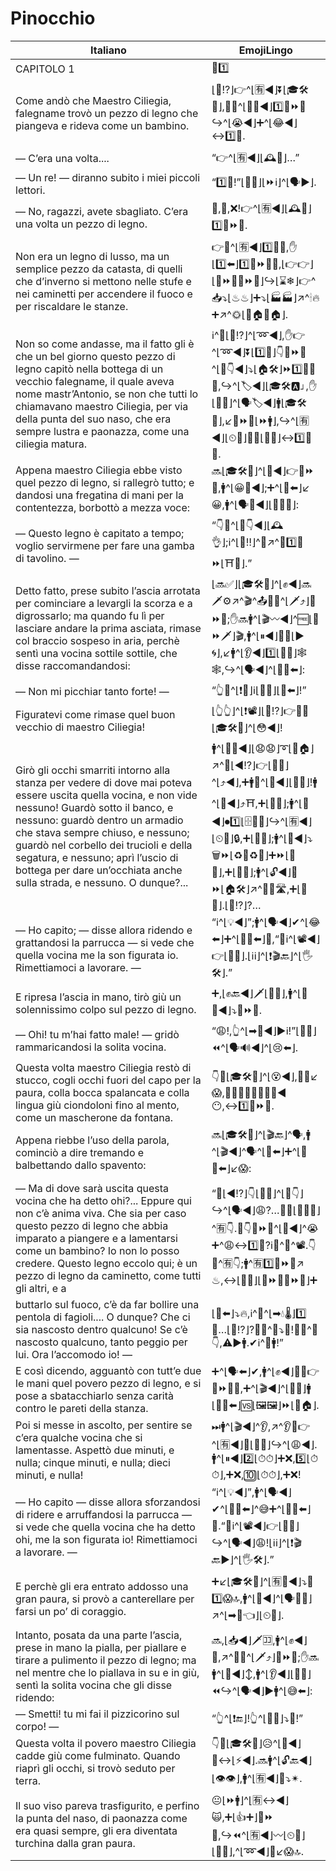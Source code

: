 # Pinocchio

| Italiano | EmojiLingo |
| ------- | ---------- |
| CAPITOLO 1 | <span class="emojitext">📖1️⃣</span> |
| Come andò che Maestro Ciliegia, falegname trovò un pezzo di legno che piangeva e rideva come un bambino. | <span class="emojitext">⌊🤔⁉️⌋👉^⌊🈶◀️⌋⏬⌊🎓🛠🍒⌋,👨‍🔧^⌊🕵️‍♂️◀️⌋1️⃣🔩⏩🚪↪️^⌊😭◀️⌋➕^⌊😂◀️⌋↔️1️⃣👶.</span> |
| — C’era una volta.... | <span class="emojitext">“👉^⌊🈶◀️⌋⌊🕰🔭⌋…”</span> |
| — Un re! — diranno subito i miei piccoli lettori. | <span class="emojitext">“1️⃣👑!”⌊👫📖⌋⌊⏩ℹ️⌋^⌊🗣▶️⌋.</span> |
| — No, ragazzi, avete sbagliato. C’era una volta un pezzo di legno. | <span class="emojitext">🙅,👫,❌!👉^⌊🈶◀️⌋⌊🕰🔭⌋1️⃣🔩⏩🚪.</span> |
| Non era un legno di lusso, ma un semplice pezzo da catasta, di quelli che d’inverno si mettono nelle stufe e nei caminetti per accendere il fuoco e per riscaldare le stanze. | <span class="emojitext">👉🙅^⌊🈶◀️⌋1️⃣🚪💎,✋⌊1️⃣⬅️⌋1️⃣🔩⏩🚪🆖,⌊👉👉⌋⌊🔩⏩🚪🔩⏩🚪⌋↪️⌊⌛❄⌋👉^📥⤵️⌊♨♨⌋➕⤵️⌊🏭🏭⌋↗️^🕯🔥➕↗️^🌞⌊🔲🏠🔲🏠⌋.</span> |
| Non so come andasse, ma il fatto gli è che un bel giorno questo pezzo di legno capitò nella bottega di un vecchio falegname, il quale aveva nome mastr’Antonio, se non che tutti lo chiamavano maestro Ciliegia, per via della punta del suo naso, che era sempre lustra e paonazza, come una ciliegia matura. | <span class="emojitext">ℹ️^🤔⌊🤔⁉️⌋^⌊➿◀️⌋,✋👉^⌊➿◀️⌋⏬⌊1️⃣🔂⌋👇🔩⏩🚪^⌊👞👇◀️⌋⤵️⌊🏠🛠⌋⏩1️⃣👨‍🔧👴,↪️^⌊🏷◀️⌋⌊🎓🛠🅰⌋,✋⌊👥💯⌋^⌊🗣🏷◀️⌋🚹⌊🎓🛠🍒⌋,↙️🔺⏩👃⌊⏩🚹⌋,↪️^⌊🈶◀️⌋⌊⏲💯⌋🔆➕⌊🔴🔝⌋↔️1️⃣🍒⏫.</span> |
| Appena maestro Ciliegia ebbe visto quel pezzo di legno, si rallegrò tutto; e dandosi una fregatina di mani per la contentezza, borbottò a mezza voce: | <span class="emojitext">🔜⌊🎓🛠🍒⌋^⌊👀◀️⌋👉🔩⏩🚪,🚹^⌊😀💯◀️⌋;➕^⌊👏⬅️⌋↙️😀,🚹^⌊🗣💬◀️⌋⌊📎📣👶⌋:</span> |
| — Questo legno è capitato a tempo; voglio servirmene per fare una gamba di tavolino. — | <span class="emojitext">“👇🚪^⌊👞👇◀️⌋⌊🕰👌⌋;ℹ️^⌊🙏‼⌋^🔧↗️^🔧1️⃣👢⏩⌊⛩👶⌋.”</span> |
| Detto fatto, prese subito l’ascia arrotata per cominciare a levargli la scorza e a digrossarlo; ma quando fu lì per lasciare andare la prima asciata, rimase col braccio sospeso in aria, perchè sentì una vocina sottile sottile, che disse raccomandandosi: | <span class="emojitext">⌊🔜✅⌋⌊🎓🛠🍒⌋^⌊✊◀️⌋🔜🗡⚙↗️^🎬^📤💢➕^⌊🗡⤴️⌋🔩⏩🚪;✋🔜🚹^⌊🎬〰◀️⌋^🆓⌊👋⏩🗡⌋🎬,🚹^⌊⏸◀️⌋📎💪⌊▶️🌀⌋,↙️🚹^⌊👂◀️⌋1️⃣⌊📣👶⌋🕸🕸,↪️^⌊🗣◀️⌋^⌊🙏💯⬅️⌋:</span> |
| — Non mi picchiar tanto forte! — | <span class="emojitext">“👆🙅^⌊❗👊⌋ℹ️⌊📶🔝⌋⌊💪⬅️⌋!”</span> |
| Figuratevi come rimase quel buon vecchio di maestro Ciliegia! | <span class="emojitext">⌊👆👆⌋^⌊❗📽⌋⌊🤔⁉️⌋👉👴💟⌊🎓🛠🍒⌋^⌊😳◀️⌋!</span> |
| Girò gli occhi smarriti intorno alla stanza per vedere di dove mai poteva essere uscita quella vocina, e non vide nessuno! Guardò sotto il banco, e nessuno: guardò dentro un armadio che stava sempre chiuso, e nessuno; guardò nel corbello dei trucioli e della segatura, e nessuno; aprì l’uscio di bottega per dare un’occhiata anche sulla strada, e nessuno. O dunque?... | <span class="emojitext">🚹^⌊👀➰◀️⌋⌊😧😧⌋➰⌊🔲🏠⌋↗️^👀⌊◀️⁉️⌋👉⌊📣👶⌋^⌊⤴️◀️⌋,➕🚹🙅^⌊👀◀️⌋⌊👤❌⌋!🚹^⌊👀◀️⌋⤴️⛩,➕⌊👤❌⌋;🚹^⌊👀◀️⌋⏺1️⃣⌊🗄👚👖⌋↪️^⌊🈶◀️⌋⌊⏲💯⌋🔒,➕⌊👤❌⌋;🚹^⌊👀◀️⌋⤵️🗑⏩⌊♻🚪♻🚪⌋➕⏩⌊🚬🚪⌋,➕⌊👤❌⌋;🚹^⌊🔓◀️⌋🚪⏩⌊🏠🛠⌋↗️^👀🆚🛣,➕⌊👤❌⌋.⌊🤔⁉️⌋?…</span> |
| — Ho capito; — disse allora ridendo e grattandosi la parrucca — si vede che quella vocina me la son figurata io. Rimettiamoci a lavorare. — | <span class="emojitext">“ℹ️^⌊💡◀️⌋”;🚹^⌊🗣◀️⌋✔^⌊😂⬅️⌋➕^⌊🙆‍♂️⬅️⌋💂,“🤔ℹ️^⌊📽◀️⌋👉⌊📣👶⌋.⌊ℹ️ℹ️⌋^⌊❗🎬🔙⌋^⌊🖐🛠⌋.”</span> |
| E ripresa l’ascia in mano, tirò giù un solennissimo colpo sul pezzo di legno. | <span class="emojitext">➕,⌊✊🔙◀️⌋🗡⌊📎👐⌋,🚹^⌊👊🔝◀️⌋⤵️🔩⏩🚪.</span> |
| — Ohi! tu m’hai fatto male! — gridò rammaricandosi la solita vocina. | <span class="emojitext">“😩!,👆^⌊➡🤕◀️⌋▶️ℹ️!”⌊📣👶⌋⏪^⌊🗣🔊◀️⌋^⌊😢⬅️⌋.</span> |
| Questa volta maestro Ciliegia restò di stucco, cogli occhi fuori del capo per la paura, colla bocca spalancata e colla lingua giù ciondoloni fino al mento, come un mascherone da fontana. | <span class="emojitext">👇🔂⌊🎓🛠🍒⌋^⌊😵◀️⌋,📎😳↙️😱,📎😮➕📎👅🔽🎣🔽◀️😶,↔️1️⃣🗿⏩⛲.</span> |
| Appena riebbe l’uso della parola, cominciò a dire tremando e balbettando dallo spavento: | <span class="emojitext">🔜⌊🎓🛠🍒⌋^⌊🎬🔙⌋^🗣,🚹^⌊🎬◀️⌋^🗣^⌊🍃⬅️⌋➕^⌊💬♒⬅️⌋↙️😱:</span> |
| — Ma di dove sarà uscita questa vocina che ha detto ohi?... Eppure qui non c’è anima viva. Che sia per caso questo pezzo di legno che abbia imparato a piangere e a lamentarsi come un bambino? Io non lo posso credere. Questo legno eccolo qui; è un pezzo di legno da caminetto, come tutti gli altri, e a | <span class="emojitext">“🤔⌊◀️⁉️⌋👇⌊📣👶⌋^⌊👞👇⌋↪️^⌊🗣◀️⌋😩?…🤷‍♂️⌊👤❌💯⌋^🈶👇.🎲👇🔩⏩🚪^⌊🏫◀️⌋^😭➕^😩↔️1️⃣👶?ℹ️🙅^💪^📽.👇🚪^🈶👇;🚹^🈶1️⃣🔩⏩🚪↗️♨,↔️⌊💯💯⌋⌊🔩⏩🚪🔩⏩🚪⌋➕</span> |
| buttarlo sul fuoco, c’è da far bollire una pentola di fagioli.... O dunque? Che ci sia nascosto dentro qualcuno! Se c’è nascosto qualcuno, tanto peggio per lui. Ora l’accomodo io! — | <span class="emojitext">⌊🚮⬅️⌋⤵️🔥,ℹ️^💪^⌊➡💧🌡⌋1️⃣🍲…⌊🤔⁉️⌋?🤔👤^🛐⤵️🚪!🎲👤^🛐👇,⚠▶️🚹.✔ℹ️^👊🚹!”</span> |
| E così dicendo, agguantò con tutt’e due le mani quel povero pezzo di legno, e si pose a sbatacchiarlo senza carità contro le pareti della stanza. | <span class="emojitext">➕^⌊🗣⬅️⌋✔,🚹^⌊✊◀️⌋📎👐👉🔩⏩🚪😥,➕^⌊🎬◀️⌋^⌊👊🔔⌋🚹⌊💪🔝⬅️⌋🆚⌊🖼🖼⌋⏩⌊🔲🏠⌋.</span> |
| Poi si messe in ascolto, per sentire se c’era qualche vocina che si lamentasse. Aspettò due minuti, e nulla; cinque minuti, e nulla; dieci minuti, e nulla! | <span class="emojitext">⏭🚹^⌊🎬◀️⌋^👂,↗️^👂🎲👉^⌊🈶◀️⌋👤⌊📣👶⌋↪️^⌊😩◀️⌋.🚹^⌊⏸◀️⌋2️⃣⌊⏱⏱⌋➕❌,5️⃣⌊⏱⏱⌋,➕❌,🔟⌊⏱⏱⌋,➕❌!</span> |
| — Ho capito — disse allora sforzandosi di ridere e arruffandosi la parrucca — si vede che quella vocina che ha detto ohi, me la son figurata io! Rimettiamoci a lavorare. — | <span class="emojitext">“ℹ️^⌊💡◀️⌋”,🚹^⌊🗣◀️⌋✔^⌊🏋️‍♂️⬅️⌋^😅➕^⌊🙆‍♂️⬅️⌋💂.“🤔ℹ️^⌊📽◀️⌋👉⌊📣👶⌋↪️^⌊🗣◀️⌋😩!⌊ℹ️ℹ️⌋^⌊❗🎬🔙▶️⌋^⌊🖐🛠⌋.”</span> |
| E perchè gli era entrato addosso una gran paura, si provò a canterellare per farsi un po’ di coraggio. | <span class="emojitext">➕↙️⌊🎓🛠🍒⌋^⌊🈶📎◀️⌋⤵️💌1️⃣😱🔝,🚹^⌊🔬◀️⌋^⌊🗣🎤👶⌋↗️^⌊➡🦁👈⌋⌊⏲👶⌋.</span> |
| Intanto, posata da una parte l’ascia, prese in mano la pialla, per piallare e tirare a pulimento il pezzo di legno; ma nel mentre che lo piallava in su e in giù, sentì la solita vocina che gli disse ridendo: | <span class="emojitext">🔜,⌊📥◀️⌋🗡🈁,🚹^⌊✊◀️⌋🔪,↗️^🔪➕^⌊🗡⤴️⌋🔩⏩🚪;✋🔜🚹^⌊🔪◀️⌋↕,🚹^⌊👂◀️⌋⌊📣👶⌋⏪↪️^⌊🗣◀️⌋▶️🚹^⌊😅⬅️⌋:</span> |
| — Smetti! tu mi fai il pizzicorino sul corpo! — | <span class="emojitext">“👆^⌊❗🔚⌋!👆^⌊🙌😆⌋⤵️👗!”</span> |
| Questa volta il povero maestro Ciliegia cadde giù come fulminato. Quando riaprì gli occhi, si trovò seduto per terra. | <span class="emojitext">👇🔂⌊🎓🛠🍒⌋😥^⌊🎢◀️⌋🔽↔️⌊⚡◀️⌋.🔜🚹^⌊🔓🔙◀️⌋⌊👁👁⌋,🚹^⌊🈶◀️⌋💺⤵️✴.</span> |
| Il suo viso pareva trasfigurito, e perfino la punta del naso, di paonazza come era quasi sempre, gli era diventata turchina dalla gran paura. | <span class="emojitext">😐⌊⏩🚹⌋^⌊🈶↔️◀️⌋🙀,➕⌊👍➕⌋🔺⏩👃,↪️⏪^⌊🈶◀️⌋〰⌊⏲💯⌋⌊🔴🔝⌋,^⌊➿◀️⌋🔷↙️😱🔝.</span> |